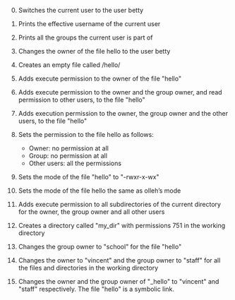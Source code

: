0. Switches the current user to the user betty

1. Prints the effective username of the current user

2. Prints all the groups the current user is part of

3. Changes the owner of the file hello to the user betty

4. Creates an empty file called /hello/

5. Adds execute permission to the owner of the file "hello"

6. Adds execute permission to the owner and the group owner, and read permission to other users, to the file "hello"

7. Adds execution permission to the owner, the group owner and the other users, to the file "hello"

8. Sets the permission to the file hello as follows:
	- Owner: no permission at all
	- Group: no permission at all
	- Other users: all the permissions

9. Sets the mode of the file "hello" to "-rwxr-x-wx"

10. Sets the mode of the file hello the same as olleh’s mode

11. Adds execute permission to all subdirectories of the current directory for the owner, the group owner and all other users

12. Creates a directory called "my_dir" with permissions 751 in the working directory

13. Changes the group owner to "school" for the file "hello"

100. Changes the owner to "vincent" and the group owner to "staff" for all the files and directories in the working directory

101. Changes the owner and the group owner of "_hello" to "vincent" and "staff" respectively. The file "hello" is a symbolic link.
